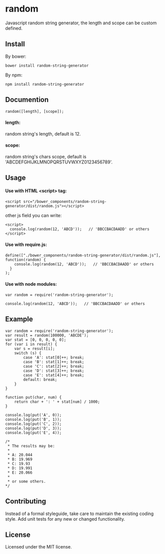 # random

Javascript random string generator, the length and scope can be custom defined.

## Install

By bower:

```
bower install random-string-generator
```

By npm:

```
npm install random-string-generator
```

## Documention

```
random([length], [scope]);
```

#### **length**:

random string's length, default is 12.

#### **scope**:

random string's chars scope, default is 'ABCDEFGHIJKLMNOPQRSTUVWXYZ0123456789'.

## Usage

#### Use with HTML &lt;script&gt; tag:

```
<script src="/bower_components/random-string-generator/dist/random.js"></script>
```

other js field you can write:

```
<script>
  console.log(random(12, 'ABCD'));   // 'BBCCBACDAADD' or others
</script>
```

#### Use with require.js:

```
define(["./bower_components/random-string-generator/dist/random.js"], function(random) {
    console.log(random(12, 'ABCD'));   // 'BBCCBACDAADD' or others
  }
);
```

#### Use with node modules:

```
var random = require('random-string-generator');

console.log(random(12, 'ABCD'));   // 'BBCCBACDAADD' or others
```

## Example

```
var random = require('random-string-generator');
var result = random(100000, 'ABCDE');
var stat = [0, 0, 0, 0, 0];
for (var i in result) {
    var s = result[i];
    switch (s) {
        case 'A': stat[0]++; break;
        case 'B': stat[1]++; break;
        case 'C': stat[2]++; break;
        case 'D': stat[3]++; break;
        case 'E': stat[4]++; break;
        default: break;
    }
}

function put(char, num) {
    return char + ': ' + stat[num] / 1000;
}

console.log(put('A', 0));
console.log(put('B', 1));
console.log(put('C', 2));
console.log(put('D', 3));
console.log(put('E', 4));

/*
 * The results may be:
 *
 * A: 20.044
 * B: 19.969
 * C: 19.93
 * D: 19.991
 * E: 20.066
 *
 * or some others.
*/
```

## Contributing

Instead of a formal styleguide, take care to maintain the existing coding style. Add unit tests for any new or changed functionality.

## License

Licensed under the MIT license.
